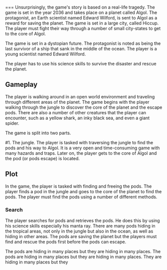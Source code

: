 
===
Unsurprisingly, the game's story is based on a real-life tragedy. The game is set in the year 2036 and takes place on a planet called Algol. The protagonist, an Earth scientist named Edward Wilford, is sent to Algol as a reward for saving the planet. The game is set in a large city, called Hiccup. The player must fight their way through a number of small city-states to get to the core of Algol.

The game is set in a dystopian future. The protagonist is noted as being the last survivor of a ship that sank in the middle of the ocean. The player is a young scientist named Edward Wilford.

The player has to use his science skills to survive the disaster and rescue the planet.

## Gameplay

The player is walking around in an open world environment and traveling through different areas of the planet. The game begins with the player walking through the jungle to discover the core of the planet and the escape pods. There are also a number of other creatures that the player can encounter, such as a yellow shark, an inky black sea, and even a giant spider.

The game is split into two parts.

#1. The jungle. The player is tasked with traversing the jungle to find the pods and his way to Algol. It is a very open and time-consuming game with many hazards and traps. Later on, the player gets to the core of Algol and the pod (or pods escape) is located.

## Plot

In the game, the player is tasked with finding and freeing the pods. The player finds a pod in the jungle and goes to the core of the planet to find the pods. The player must find the pods using a number of different methods.

###

### Search

The player searches for pods and retrieves the pods. He does this by using his science skills especially his manta ray. There are many pods hiding in the tropical areas, not only in the jungle but also in the ocean, as well as hiding in other areas. The pods are saving the planet but the players must find and rescue the pods first before the pods can escape.

The pods are hiding in many places but they are hiding in many places. The pods are hiding in many places but they are hiding in many places. They are hiding in many places but they
